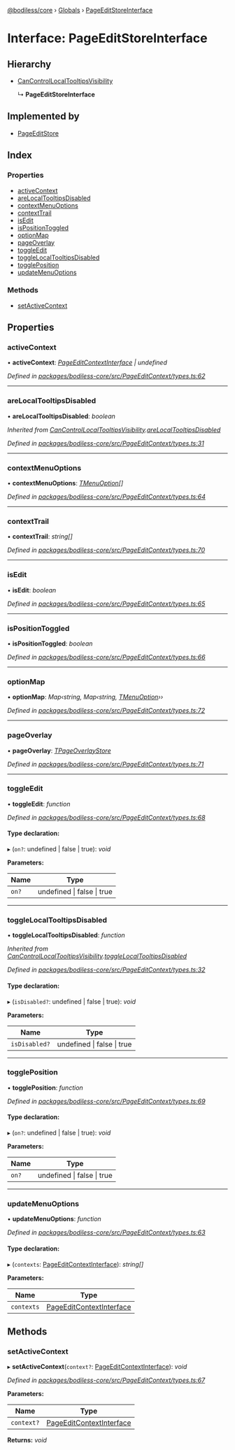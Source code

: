 [@bodiless/core](../README.md) › [Globals](../globals.md) › [PageEditStoreInterface](pageeditstoreinterface.md)

# Interface: PageEditStoreInterface

## Hierarchy

* [CanControlLocalTooltipsVisibility](cancontrollocaltooltipsvisibility.md)

  ↳ **PageEditStoreInterface**

## Implemented by

* [PageEditStore](../classes/pageeditstore.md)

## Index

### Properties

* [activeContext](pageeditstoreinterface.md#activecontext)
* [areLocalTooltipsDisabled](pageeditstoreinterface.md#arelocaltooltipsdisabled)
* [contextMenuOptions](pageeditstoreinterface.md#contextmenuoptions)
* [contextTrail](pageeditstoreinterface.md#contexttrail)
* [isEdit](pageeditstoreinterface.md#isedit)
* [isPositionToggled](pageeditstoreinterface.md#ispositiontoggled)
* [optionMap](pageeditstoreinterface.md#optionmap)
* [pageOverlay](pageeditstoreinterface.md#pageoverlay)
* [toggleEdit](pageeditstoreinterface.md#toggleedit)
* [toggleLocalTooltipsDisabled](pageeditstoreinterface.md#togglelocaltooltipsdisabled)
* [togglePosition](pageeditstoreinterface.md#toggleposition)
* [updateMenuOptions](pageeditstoreinterface.md#updatemenuoptions)

### Methods

* [setActiveContext](pageeditstoreinterface.md#setactivecontext)

## Properties

###  activeContext

• **activeContext**: *[PageEditContextInterface](pageeditcontextinterface.md) | undefined*

*Defined in [packages/bodiless-core/src/PageEditContext/types.ts:62](https://github.com/johnsonandjohnson/Bodiless-JS/blob/a9dcb8a/packages/bodiless-core/src/PageEditContext/types.ts#L62)*

___

###  areLocalTooltipsDisabled

• **areLocalTooltipsDisabled**: *boolean*

*Inherited from [CanControlLocalTooltipsVisibility](cancontrollocaltooltipsvisibility.md).[areLocalTooltipsDisabled](cancontrollocaltooltipsvisibility.md#arelocaltooltipsdisabled)*

*Defined in [packages/bodiless-core/src/PageEditContext/types.ts:31](https://github.com/johnsonandjohnson/Bodiless-JS/blob/a9dcb8a/packages/bodiless-core/src/PageEditContext/types.ts#L31)*

___

###  contextMenuOptions

• **contextMenuOptions**: *[TMenuOption](../globals.md#tmenuoption)[]*

*Defined in [packages/bodiless-core/src/PageEditContext/types.ts:64](https://github.com/johnsonandjohnson/Bodiless-JS/blob/a9dcb8a/packages/bodiless-core/src/PageEditContext/types.ts#L64)*

___

###  contextTrail

• **contextTrail**: *string[]*

*Defined in [packages/bodiless-core/src/PageEditContext/types.ts:70](https://github.com/johnsonandjohnson/Bodiless-JS/blob/a9dcb8a/packages/bodiless-core/src/PageEditContext/types.ts#L70)*

___

###  isEdit

• **isEdit**: *boolean*

*Defined in [packages/bodiless-core/src/PageEditContext/types.ts:65](https://github.com/johnsonandjohnson/Bodiless-JS/blob/a9dcb8a/packages/bodiless-core/src/PageEditContext/types.ts#L65)*

___

###  isPositionToggled

• **isPositionToggled**: *boolean*

*Defined in [packages/bodiless-core/src/PageEditContext/types.ts:66](https://github.com/johnsonandjohnson/Bodiless-JS/blob/a9dcb8a/packages/bodiless-core/src/PageEditContext/types.ts#L66)*

___

###  optionMap

• **optionMap**: *Map‹string, Map‹string, [TMenuOption](../globals.md#tmenuoption)››*

*Defined in [packages/bodiless-core/src/PageEditContext/types.ts:72](https://github.com/johnsonandjohnson/Bodiless-JS/blob/a9dcb8a/packages/bodiless-core/src/PageEditContext/types.ts#L72)*

___

###  pageOverlay

• **pageOverlay**: *[TPageOverlayStore](../globals.md#tpageoverlaystore)*

*Defined in [packages/bodiless-core/src/PageEditContext/types.ts:71](https://github.com/johnsonandjohnson/Bodiless-JS/blob/a9dcb8a/packages/bodiless-core/src/PageEditContext/types.ts#L71)*

___

###  toggleEdit

• **toggleEdit**: *function*

*Defined in [packages/bodiless-core/src/PageEditContext/types.ts:68](https://github.com/johnsonandjohnson/Bodiless-JS/blob/a9dcb8a/packages/bodiless-core/src/PageEditContext/types.ts#L68)*

#### Type declaration:

▸ (`on?`: undefined | false | true): *void*

**Parameters:**

Name | Type |
------ | ------ |
`on?` | undefined &#124; false &#124; true |

___

###  toggleLocalTooltipsDisabled

• **toggleLocalTooltipsDisabled**: *function*

*Inherited from [CanControlLocalTooltipsVisibility](cancontrollocaltooltipsvisibility.md).[toggleLocalTooltipsDisabled](cancontrollocaltooltipsvisibility.md#togglelocaltooltipsdisabled)*

*Defined in [packages/bodiless-core/src/PageEditContext/types.ts:32](https://github.com/johnsonandjohnson/Bodiless-JS/blob/a9dcb8a/packages/bodiless-core/src/PageEditContext/types.ts#L32)*

#### Type declaration:

▸ (`isDisabled?`: undefined | false | true): *void*

**Parameters:**

Name | Type |
------ | ------ |
`isDisabled?` | undefined &#124; false &#124; true |

___

###  togglePosition

• **togglePosition**: *function*

*Defined in [packages/bodiless-core/src/PageEditContext/types.ts:69](https://github.com/johnsonandjohnson/Bodiless-JS/blob/a9dcb8a/packages/bodiless-core/src/PageEditContext/types.ts#L69)*

#### Type declaration:

▸ (`on?`: undefined | false | true): *void*

**Parameters:**

Name | Type |
------ | ------ |
`on?` | undefined &#124; false &#124; true |

___

###  updateMenuOptions

• **updateMenuOptions**: *function*

*Defined in [packages/bodiless-core/src/PageEditContext/types.ts:63](https://github.com/johnsonandjohnson/Bodiless-JS/blob/a9dcb8a/packages/bodiless-core/src/PageEditContext/types.ts#L63)*

#### Type declaration:

▸ (`contexts`: [PageEditContextInterface](pageeditcontextinterface.md)): *string[]*

**Parameters:**

Name | Type |
------ | ------ |
`contexts` | [PageEditContextInterface](pageeditcontextinterface.md) |

## Methods

###  setActiveContext

▸ **setActiveContext**(`context?`: [PageEditContextInterface](pageeditcontextinterface.md)): *void*

*Defined in [packages/bodiless-core/src/PageEditContext/types.ts:67](https://github.com/johnsonandjohnson/Bodiless-JS/blob/a9dcb8a/packages/bodiless-core/src/PageEditContext/types.ts#L67)*

**Parameters:**

Name | Type |
------ | ------ |
`context?` | [PageEditContextInterface](pageeditcontextinterface.md) |

**Returns:** *void*
